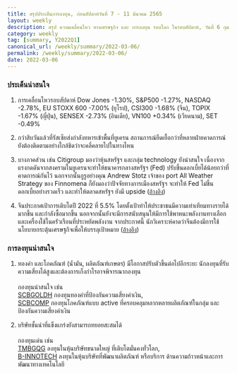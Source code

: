 ```yaml
---
title: สรุปประเด็นการลงทุน, ก่อนสัปดาห์วันที่ 7 - 11 มีนาคม 2565
layout: weekly
description: สรุป ความเคลื่อนไหว ทางเศรษฐกิจ และ การลงทุน รอบโลก ในรอบสัปดาห์, วันที่ 6 กุมภาพันธ์ 2565
category: weekly
tag: [summary, Y2022Q1]
canonical_url: /weekly/summary/2022-03-06/
permalink: /weekly/summary/2022-03-06/
date: 2022-03-06
---
```


### ประเด็นน่าสนใจ

1. การเคลื่อนไหวรอบสัปดาห์ Dow Jones -1.30%, S&P500 -1.27%, NASDAQ -2.78%, EU STOXX 600 -7.00% (ยุโรป), CSI300 -1.68% (จีน), TOPIX -1.67% (ญี่ปุ่น), SENSEX -2.73% (อินเดีย), VN100 +0.34% (เวียดนาม), SET -0.49%

2. กว่าสิบวันแล้วที่รัสเซียส่งกำลังทหารเข้าพื้นที่ยูเครน สถานการณ์ยืดเยื้อกว่าที่หลายฝ่ายคาดการณ์ ยังต้องติดตามอย่างใกล้ชิดว่าจะคลี่คลายไปในทางไหน 

3. บางภาคส่วน เช่น Citigroup มองว่าหุ้นสหรัฐฯ และกลุ่ม technology ยังน่าสนใจ เนื่องจากแรงกดดันจากสงครามในยูเครนจะทำให้ธนาคารกลางสหรัฐฯ (Fed) ปรับขึ้นดอกเบี้ยได้น้อยกว่าที่คาดการณ์กันไว้ นอกจากนั้นกูรูอย่างคุณ Andrew Stotz เจ้าของ port All Weather Strategy ของ Finnomena ก็ยังมองว่าปัจจัยทางการเมืองสหรัฐฯ จะทำให้ Fed ไม่ขึ้นดอกเบี้ยอย่างรวดเร็ว และทำให้ตลาดสหรัฐฯ ยังมี upside
([อ้างอิง](https://www.finnomena.com/the-opportunity/news-update-04-03-2022-2/)) 

4. จีนประกาศเป้าการเติบโตปี 2022 ที่ 5.5% โดยตั้งเป้าทำให้ประชาชนมีความเท่าเทียมทางรายได้มากขึ้น และกำลังซื้อมากขึ้น นอกจากนั้นยังจะมีการสนับสนุนให้มีการใช้พาหนะพลังงานทางเลือก และเครื่องใช้ในครัวเรือนที่ประหยัดพลังงาน จากประกาศนี้ นักวิเคราะห์คาดว่าจีนต้องมีการใช้นโยบายกระตุ้นเศรษฐกิจเพื่อให้บรรลุเป้าหมาย
([อ้างอิง](https://www.cnbc.com/2022/03/05/china-on-deck-to-reveal-its-2022-gdp-target.html)) 



### การลงทุนน่าสนใจ

1. ทองคำ และโภคภัณฑ์ (น้ำมัน, ผลิตภัณฑ์เกษตร) มีโอกาสปรับตัวขึ้นต่อไปอีกระยะ นักลงทุนที่รับความเสี่ยงได้สูงและต้องการเก็งกำไรอาจพิจารณากองทุน<br><br>
กองทุนน่าสนใจ เช่น  
[SCBGOLDH](hhttps://www.finnomena.com/fund/SCBGOLDH) กองทุนทองคำที่ป้องกันความเสี่ยงค่าเงิน,  
[SCBCOMP](https://www.finnomena.com/fund/SCBCOMP) กองทุนโภคภัณฑ์แบบ active ที่ครอบคลุมหลากหลายผลิตภัณฑ์ในกลุ่ม และป้องกันความเสี่ยงค่าเงิน 

2. บริษัทชั้นนำที่แข็งแกร่งยังสามารถทยอยสะสมได้<br><br>
กองทุนเด่น เช่น  
[TMBGQG](https://www.finnomena.com/fund/TMBGQG) ลงทุนในหุ้นบริษัทขนาดใหญ่ ที่เติบโตมั่นคงทั่วโลก,  
[B-INNOTECH](https://www.finnomena.com/fund/B-INNOTECH) ลงทุนในหุ้นบริษัทที่พัฒนาผลิตภัณฑ์ หรือบริการ ด้านความก้าวหน้าและการพัฒนาทางเทคโนโลยี  
